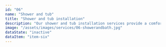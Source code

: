 ```yaml
---
id: "06"
name: "Shower and tub"
title: "Shower and tub installation"
description: "Our shower and tub installation services provide a comfortable and relaxing bathing experience, enhancing the functionality and aesthetic of your bathroom."
image: "/assets/images/services/06-showerandbath.jpg"
dataState: "inactive"
dataItem: "item-six"
---
```

